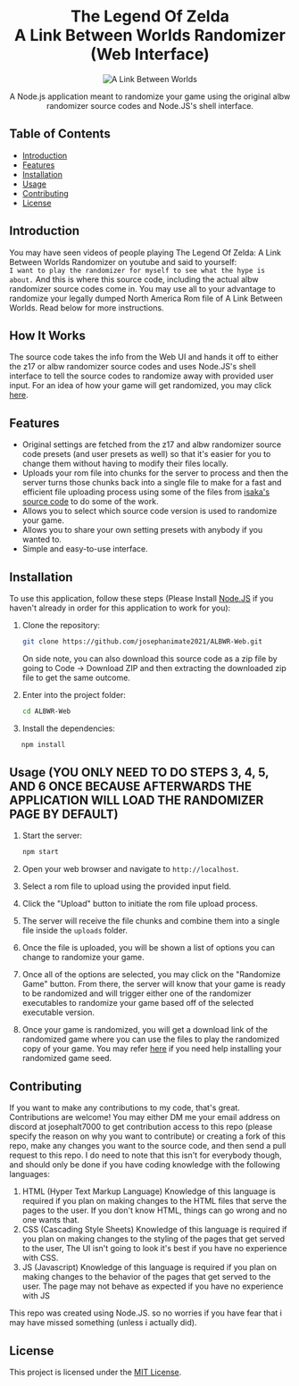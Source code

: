<div align="center">
  <h1>
    The Legend Of Zelda
    <br>
    A Link Between Worlds Randomizer 
    <br>
    (Web Interface)
  </h1>
  <img src="https://github.com/user-attachments/assets/a1185a97-2e5f-4bde-901b-23836b2ca64e" alt="A Link Between Worlds">
  <p>A Node.js application meant to randomize your game using the original albw randomizer source codes and Node.JS's shell interface.</p>
</div>

## Table of Contents

- [Introduction](#introduction)
- [Features](#features)
- [Installation](#installation)
- [Usage](#usage)
- [Contributing](#contributing)
- [License](#license)

## Introduction

You may have seen videos of people playing The Legend Of Zelda: A Link Between Worlds Randomizer on youtube and said to yourself:<br>
`I want to play the randomizer for myself to see what the hype is about.`
And this is where this source code, including the actual albw randomizer source codes come in. You may use all to your advantage to randomize your legally dumped North America Rom file of A Link Between Worlds. Read below for more instructions.


## How It Works

The source code takes the info from the Web UI and hands it off to either the z17 or albw randomizer source codes and uses Node.JS's shell interface to tell the source codes to randomize away with provided user input. For an idea of how your game will get randomized, you may click [here](https://github.com/rickfay/z17-randomizer/tree/master?tab=readme-ov-file#running-the-randomizer).


## Features

- Original settings are fetched from the z17 and albw randomizer source code presets (and user presets as well) so that it's easier for you to change them without having to modify their files locally.
- Uploads your rom file into chunks for the server to process and then the server turns those chunks back into a single file to make for a fast and efficient file uploading process using some of the files from [isaka's source code](https://github.com/isaka-james/chunks-to-file) to do some of the work.
- Allows you to select which source code version is used to randomize your game.
- Allows you to share your own setting presets with anybody if you wanted to.
- Simple and easy-to-use interface.


## Installation

To use this application, follow these steps (Please Install [Node.JS](https://nodejs.org) if you haven't already in order for this application to work for you):

1. Clone the repository:

   ```bash
   git clone https://github.com/josephanimate2021/ALBWR-Web.git
   ```
   On side note, you can also download this source code as a zip file by going to Code -> Download ZIP and then extracting the downloaded zip file to get the same outcome.

2. Enter into the project folder:

   ```bash
   cd ALBWR-Web
   ```
3. Install the dependencies:
```bash
   npm install
```

## Usage (YOU ONLY NEED TO DO STEPS 3, 4, 5, AND 6 ONCE BECAUSE AFTERWARDS THE APPLICATION WILL LOAD THE RANDOMIZER PAGE BY DEFAULT)

1. Start the server:

   ```bash
   npm start
   ```
   
2. Open your web browser and navigate to `http://localhost`.
3. Select a rom file to upload using the provided input field.
4. Click the "Upload" button to initiate the rom file upload process.
5. The server will receive the file chunks and combine them into a single file inside the `uploads` folder.
6. Once the file is uploaded, you will be shown a list of options you can change to randomize your game.
7. Once all of the options are selected, you may click on the "Randomize Game" button. From there, the server will know that your game is ready to be randomized and will trigger either one of the randomizer executables to randomize your game based off of the selected executable version.
8. Once your game is randomized, you will get a download link of the randomized game where you can use the files to play the randomized copy of your game. You may refer [here](https://github.com/rickfay/z17-randomizer/tree/master?tab=readme-ov-file#installing-seeds) if you need help installing your randomized game seed.

## Contributing

If you want to make any contributions to my code, that's great. Contributions are welcome! You may either DM me your email address on discord at josephalt7000 to get contribution access to this repo (please specify the reason on why you want to contribute) or creating a fork of this repo, make any changes you want to the source code, and then send a pull request to this repo. I do need to note that this isn't for everybody though, and should only be done if you have coding knowledge with the following languages:

1. HTML (Hyper Text Markup Language)
   Knowledge of this language is required if you plan on making changes to the HTML files that serve the pages to the user. If you don't know HTML, things can go wrong and no one wants that.
2. CSS (Cascading Style Sheets)
   Knowledge of this language is required if you plan on making changes to the styling of the pages that get served to the user, The UI isn't going to look it's best if you have no experience with CSS.
3. JS (Javascript)
   Knowledge of this language is required if you plan on making changes to the behavior of the pages that get served to the user. The page may not behave as expected if you have no experience with JS

This repo was created using Node.JS. so no worries if you have fear that i may have missed something (unless i actually did).

## License

This project is licensed under the [MIT License](LICENSE).

